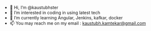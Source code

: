 - 👋 Hi, I’m @kaustubhster
- 👀 I’m interested in coding in using latest tech
- 🌱 I’m currently learning Angular, Jenkins, kafkar, docker
- 📫 You may reach me on my email : kaustubh.kamtekar@gmail.com
 
